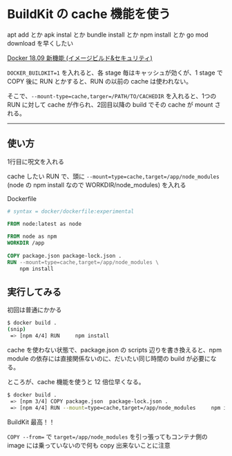 BuildKit の cache 機能を使う
=====
apt add とか apk instal とか bundle install とか npm install とか go mod download を早くしたい

[Docker 18.09 新機能 (イメージビルド&セキュリティ)](https://medium.com/nttlabs/docker-v18-09-%E6%96%B0%E6%A9%9F%E8%83%BD-%E3%82%A4%E3%83%A1%E3%83%BC%E3%82%B8%E3%83%93%E3%83%AB%E3%83%89-%E3%82%BB%E3%82%AD%E3%83%A5%E3%83%AA%E3%83%86%E3%82%A3-9534714c26e2)


`DOCKER_BUILDKIT=1` を入れると、各 stage 毎はキャッシュが効くが、1 stage で COPY 後に RUN とかすると、RUN の以前の cache は使われない。

そこで、`--mount-type=cache,targer=/PATH/TO/CACHEDIR` を入れると、1つの RUN に対して cache が作られ、2回目以降の build でその cache が mount される。

---
## 使い方
1行目に呪文を入れる

cache したい RUN で、頭に `--mount=type=cache,target=/app/node_modules` (node の npm install なので WORKDIR/node_modules) を入れる

Dockerfile

```dockerfile
# syntax = docker/dockerfile:experimental

FROM node:latest as node
 
FROM node as npm
WORKDIR /app
 
COPY package.json package-lock.json .
RUN --mount=type=cache,target=/app/node_modules \
    npm install
```

## 実行してみる
初回は普通にかかる

```sh
$ docker build .
(snip)
 => [npm 4/4] RUN     npm install                                                                                                 185.8s
```

cache を使わない状態で、package.json の scripts 辺りを書き換えると、npm module の依存には直接関係ないのに、だいたい同じ時間の build が必要になる。

ところが、cache 機能を使うと 12 倍位早くなる。

```sh
$ docker build .
 => [npm 3/4] COPY package.json  package-lock.json .                                                                                1.1s
 => [npm 4/4] RUN --mount=type=cache,target=/app/node_modules     npm install                                                      15.1s
```

BuildKit 最高！！


`COPY --from=` で `target=/app/node_modules` を引っ張ってもコンテナ側の image には乗っていないので何も copy 出来ないことに注意
